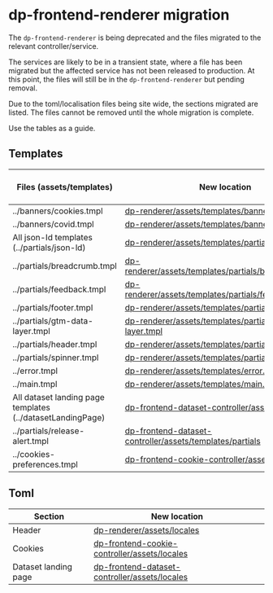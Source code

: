 # dp-frontend-renderer migration

The `dp-frontend-renderer` is being deprecated and the files migrated to the relevant controller/service.

The services are likely to be in a transient state, where a file has been migrated but the affected service has not been released to production. At this point, the files will still be in the `dp-frontend-renderer` but pending removal.  

Due to the toml/localisation files being site wide, the sections migrated are listed. The files cannot be removed until the whole migration is complete.

Use the tables as a guide.

## Templates

| Files (assets/templates) | New location | Deleted from renderer  
| ----- | ------------ | ---------------------
| ../banners/cookies.tmpl | [dp-renderer/assets/templates/banners](https://github.com/ONSdigital/dp-renderer/tree/main/assets/templates/partials/banners) | Yes  
| ../banners/covid.tmpl | [dp-renderer/assets/templates/banners](https://github.com/ONSdigital/dp-renderer/tree/main/assets/templates/partials/banners) | No  
| All json-Id templates (../partials/json-ld) | [dp-renderer/assets/templates/partials/json-ld](https://github.com/ONSdigital/dp-renderer/tree/main/assets/templates/partials/json-ld) | No  
|  ../partials/breadcrumb.tmpl | [dp-renderer/assets/templates/partials/breadcrumb.tmpl](https://github.com/ONSdigital/dp-renderer/blob/main/assets/templates/partials/breadcrumb.tmpl) | No  
| ../partials/feedback.tmpl | [dp-renderer/assets/templates/partials/feedback.tmpl](https://github.com/ONSdigital/dp-renderer/blob/main/assets/templates/partials/feedback.tmpl) | No  
| ../partials/footer.tmpl | [dp-renderer/assets/templates/partials/footer.tmpl](https://github.com/ONSdigital/dp-renderer/tree/main/assets/templates/partials/footer.tmpl) | No  
| ../partials/gtm-data-layer.tmpl | [dp-renderer/assets/templates/partials/gtm-data-layer.tmpl](https://github.com/ONSdigital/dp-renderer/blob/main/assets/templates/partials/gtm-data-layer.tmpl) | No  
| ../partials/header.tmpl | [dp-renderer/assets/templates/partials/header.tmpl](https://github.com/ONSdigital/dp-renderer/blob/main/assets/templates/partials/header.tmpl) | No  
| ../partials/spinner.tmpl | [dp-renderer/assets/templates/partials/spinner.tmpl](https://github.com/ONSdigital/dp-renderer/blob/main/assets/templates/partials/spinner.tmpl) | No  
| ../error.tmpl | [dp-renderer/assets/templates/error.tmpl](https://github.com/ONSdigital/dp-renderer/blob/main/assets/templates/error.tmpl) | No  
| ../main.tmpl | [dp-renderer/assets/templates/main.tmpl](https://github.com/ONSdigital/dp-renderer/blob/main/assets/templates/main.tmpl) | No  
| All dataset landing page templates (../datasetLandingPage)  | [dp-frontend-dataset-controller/assets/templates](https://github.com/ONSdigital/dp-frontend-dataset-controller/tree/develop/assets/templates) | Yes  
| ../partials/release-alert.tmpl | [dp-frontend-dataset-controller/assets/templates/partials](https://github.com/ONSdigital/dp-frontend-dataset-controller/tree/develop/assets/templates/partials) | No
| ../cookies-preferences.tmpl | [dp-frontend-cookie-controller/assets/templates](https://github.com/ONSdigital/dp-frontend-cookie-controller/tree/develop/assets/templates) | Yes

## Toml

| Section | New location  
| ------- | ------------  
| Header | [dp-renderer/assets/locales](https://github.com/ONSdigital/dp-renderer/tree/main/assets/locales) |  
| Cookies | [dp-frontend-cookie-controller/assets/locales](https://github.com/ONSdigital/dp-frontend-cookie-controller/tree/develop/assets/locales) |
| Dataset landing page | [dp-frontend-dataset-controller/assets/locales](https://github.com/ONSdigital/dp-frontend-dataset-controller/tree/develop/assets/locales)  
